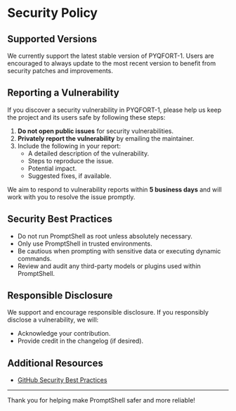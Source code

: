 # Security Policy

## Supported Versions

We currently support the latest stable version of PYQFORT-1. Users are encouraged to always update to the most recent version to benefit from security patches and improvements.

## Reporting a Vulnerability

If you discover a security vulnerability in PYQFORT-1, please help us keep the project and its users safe by following these steps:

1.  **Do not open public issues** for security vulnerabilities.
2.  **Privately report the vulnerability** by emailing the maintainer.
3.  Include the following in your report:
    -  A detailed description of the vulnerability.
    -  Steps to reproduce the issue.
    -  Potential impact.
    -  Suggested fixes, if available.

We aim to respond to vulnerability reports within **5 business days** and will work with you to resolve the issue promptly.

## Security Best Practices

-  Do not run PromptShell as root unless absolutely necessary.
-  Only use PromptShell in trusted environments.
-  Be cautious when prompting with sensitive data or executing dynamic commands.
-  Review and audit any third-party models or plugins used within PromptShell.

## Responsible Disclosure

We support and encourage responsible disclosure. If you responsibly disclose a vulnerability, we will:

-  Acknowledge your contribution.
-  Provide credit in the changelog (if desired).

## Additional Resources

- [GitHub Security Best Practices](https://docs.github.com/en/code-security/security-advisories/guidance-on-reporting-and-writing/privately-reporting-a-security-vulnerability)

---
Thank you for helping make PromptShell safer and more reliable! 
